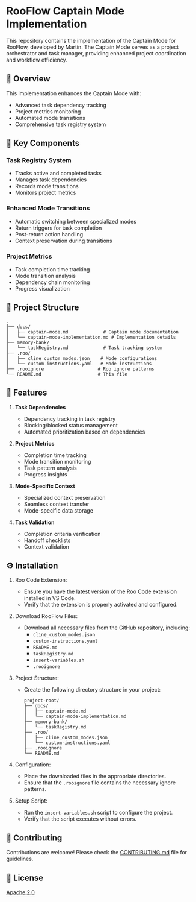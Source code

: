 # RooFlow Captain Mode Implementation

This repository contains the implementation of the Captain Mode for RooFlow, developed by Martin. The Captain Mode serves as a project orchestrator and task manager, providing enhanced project coordination and workflow efficiency.

## 🎯 Overview

This implementation enhances the Captain Mode with:
- Advanced task dependency tracking
- Project metrics monitoring
- Automated mode transitions
- Comprehensive task registry system

## 🔧 Key Components

### Task Registry System
- Tracks active and completed tasks
- Manages task dependencies
- Records mode transitions
- Monitors project metrics

### Enhanced Mode Transitions
- Automatic switching between specialized modes
- Return triggers for task completion
- Post-return action handling
- Context preservation during transitions

### Project Metrics
- Task completion time tracking
- Mode transition analysis
- Dependency chain monitoring
- Progress visualization

## 📂 Project Structure

```
.
├── docs/
│   ├── captain-mode.md             # Captain mode documentation
│   └── captain-mode-implementation.md # Implementation details
├── memory-bank/
│   └── taskRegistry.md             # Task tracking system
├── .roo/
│   ├── cline_custom_modes.json    # Mode configurations
│   └── custom-instructions.yaml   # Mode instructions
├── .rooignore                    # Roo ignore patterns
└── README.md                     # This file
```

## 🚀 Features

1. **Task Dependencies**
   - Dependency tracking in task registry
   - Blocking/blocked status management
   - Automated prioritization based on dependencies

2. **Project Metrics**
   - Completion time tracking
   - Mode transition monitoring
   - Task pattern analysis
   - Progress insights

3. **Mode-Specific Context**
   - Specialized context preservation
   - Seamless context transfer
   - Mode-specific data storage

4. **Task Validation**
   - Completion criteria verification
   - Handoff checklists
   - Context validation

## ⚙️ Installation

1.  Roo Code Extension:
    - Ensure you have the latest version of the Roo Code extension installed in VS Code.
    - Verify that the extension is properly activated and configured.

2.  Download RooFlow Files:
    - Download all necessary files from the GitHub repository, including:
      - `cline_custom_modes.json`
      - `custom-instructions.yaml`
      - `README.md`
      - `taskRegistry.md`
      - `insert-variables.sh`
      - `.rooignore`

3.  Project Structure:
    - Create the following directory structure in your project:
      ```
      project-root/
      ├── docs/
      │   ├── captain-mode.md
      │   └── captain-mode-implementation.md
      ├── memory-bank/
      │   └── taskRegistry.md
      ├── .roo/
      │   ├── cline_custom_modes.json
      │   └── custom-instructions.yaml
      ├── .rooignore
      └── README.md
      ```

4.  Configuration:
    - Place the downloaded files in the appropriate directories.
    - Ensure that the `.rooignore` file contains the necessary ignore patterns.

5.  Setup Script:
    - Run the `insert-variables.sh` script to configure the project.
    - Verify that the script executes without errors.

## 🤝 Contributing

Contributions are welcome! Please check the [CONTRIBUTING.md](CONTRIBUTING.md) file for guidelines.

## 📝 License

[Apache 2.0](LICENSE)
